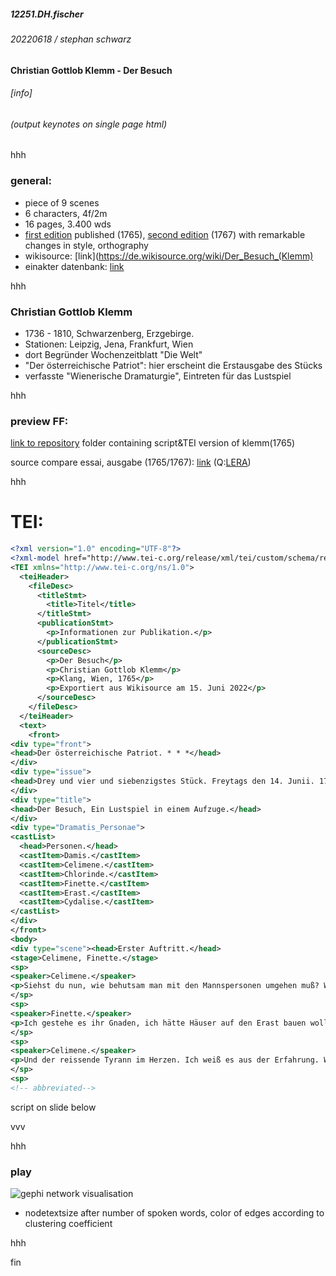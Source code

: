 ##### 12251.DH.fischer
###### 20220618 / stephan schwarz
#### Christian Gottlob Klemm - Der Besuch
###### [info]

<link rel="stylesheet" type="text/css" href="https://ada-sub.rotefadenbuecher.de/skool/public/assets/style_md.css">

<h6><a onclick="printcat(20220618)" style="cursor:pointer;">(output keynotes on single page html)</a></h6>

hhh

### general:
- piece of 9 scenes
- 6 characters, 4f/2m
- 16 pages, 3.400 wds
- [first edition](https://digital.onb.ac.at/OnbViewer/viewer.faces?doc=ABO_%2BZ184248300) published (1765), [second edition](https://www.digitale-sammlungen.de/de/view/bsb10112352?page=122,123) (1767) with remarkable changes in style, orthography
- wikisource: [link](https://de.wikisource.org/wiki/Der_Besuch_(Klemm)
- einakter datenbank: [link](https://einakter.dracor.org/klemm-der-besuch)

hhh

### Christian Gottlob Klemm
- 1736 - 1810, Schwarzenberg, Erzgebirge.
- Stationen: Leipzig, Jena, Frankfurt, Wien
- dort Begründer Wochenzeitblatt "Die Welt"
- "Der österreichische Patriot": hier erscheint die Erstausgabe des Stücks
- verfasste "Wienerische Dramaturgie", Eintreten für das Lustspiel

hhh

### preview FF:
[link to repository]("https://github.com/esteeschwarz/DH_essais/tree/main/pr/klemm") folder containing script&TEI version of klemm(1765)

source compare essai, ausgabe (1765/1767): [link](https://ada-sub.rotefadenbuecher.de/skool/public/pr/2022-06-22/klemm_LERA) (Q:[LERA](https://gitlab.informatik.uni-halle.de/poeckelm/lera-core))

hhh

# TEI:

```xml
<?xml version="1.0" encoding="UTF-8"?>
<?xml-model href="http://www.tei-c.org/release/xml/tei/custom/schema/relaxng/tei_drama.rng" type="application/xml" schematypens="http://relaxng.org/ns/structure/1.0"?>
<TEI xmlns="http://www.tei-c.org/ns/1.0">
  <teiHeader>
    <fileDesc>
      <titleStmt>
        <title>Titel</title>
      </titleStmt>
      <publicationStmt>
        <p>Informationen zur Publikation.</p>
      </publicationStmt>
      <sourceDesc>
        <p>Der Besuch</p>
        <p>Christian Gottlob Klemm</p>
        <p>Klang, Wien, 1765</p>
        <p>Exportiert aus Wikisource am 15. Juni 2022</p>
      </sourceDesc>
    </fileDesc>
  </teiHeader>
  <text>
    <front>
<div type="front">
<head>Der österreichische Patriot. * * *</head>
</div>
<div type="issue">
<head>Drey und vier und siebenzigstes Stück. Freytags den 14. Junii. 1765. * * *</head>
</div>
<div type="title">
<head>Der Besuch, Ein Lustspiel in einem Aufzuge.</head>
</div>
<div type="Dramatis_Personae">
<castList>
  <head>Personen.</head>
  <castItem>Damis.</castItem>
  <castItem>Celimene.</castItem>
  <castItem>Chlorinde.</castItem>
  <castItem>Finette.</castItem>
  <castItem>Erast.</castItem>
  <castItem>Cydalise.</castItem>
</castList>
</div>
</front>
<body>
<div type="scene"><head>Erster Auftritt.</head>
<stage>Celimene, Finette.</stage>
<sp>
<speaker>Celimene.</speaker>
<p>Siehst du nun, wie behutsam man mit den Mannspersonen umgehen muß? Wie lange man sie für rechtschaffen, für zärtlich, für beständig halten kann? und auf einmal ist der Verräther da. Alle sind Verräther, alle Mannspersonen. Wie sehr danke ich dem Himmel, daß ich Erasten nunmehro meine Hand nicht schon vor einem Vierteljahre gegeben habe.<pb break="578"/>Itzt wäre ich wieder so elend, so unglücklich, wie in meiner ersten Ehe. Und ich habe es noch nicht einmal meiner Klugheit zu danken, ein Zufall hat seine Gemüthsart aufgedecket. Du hast Wunder gedacht, wie gut du Erasten kennst. Nicht wahr, du hast dich betrogen?</p>
</sp>
<sp>
<speaker>Finette.</speaker>
<p>Ich gestehe es ihr Gnaden, ich hätte Häuser auf den Erast bauen wollen. Er war immer so sanftmüthig wie ein Lamm, er hat sich ja gewunden, gedreht. Auf diese Art sind freylich die Mannsbilder keinen Kreutzer werth. Der Erast, das fromme Lämmel.</p>
</sp>
<sp>
<speaker>Celimene.</speaker>
<p>Und der reissende Tyrann im Herzen. Ich weiß es aus der Erfahrung. Wie kroch mein verstorbener Mann vor meinen Füßen herum, da er mich zu seiner Gemahlin begehrte. Er war verliebt, ich weiß es gewiß; Aber wie lange blieb er es? Gerade neun Wochen nach der Hochzeit; da war Celimene vergessen, er war mit dem größten Widerwillen in meiner Gesellschaft, und, und ach! du weißt es nur mehr als zu wohl, jedes Kuchelmensch war ihm lieber als seine zärtliche Gemahlin.</p>
</sp>
<sp>
<!-- abbreviated-->
```
script on slide below

vvv


hhh

### play

![gephi network visualisation](https://github.com/esteeschwarz/DH_essais/pr/klemm/klemm_gephi_vis_002.png)

- nodetextsize after number of spoken words, color of edges according to clustering coefficient

hhh

fin